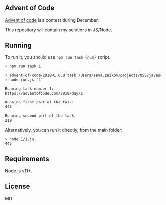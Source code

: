 ## Advent of Code

[Advent of code](https://adventofcode.com/2018/about) is a contest during December.

This repository will contain my solutions in JS/Node.

## Running

To run it, you should use `npm run task {num}` script.

```sh
> npm run task 1

> advent-of-code-2018@1.0.0 task /Users/seva.zaikov/projects/OSS/javascript/advent-of-code-2018
> node run.js "1"

Running task number 1:
https://adventofcode.com/2018/day/1

Running first part of the task:
445

Running second part of the task:
219
```

Alternatively, you can run it directly, from the main folder:

```sh
> node 1/1.js
445
```

## Requirements

Node.js v11+.

## License

MIT